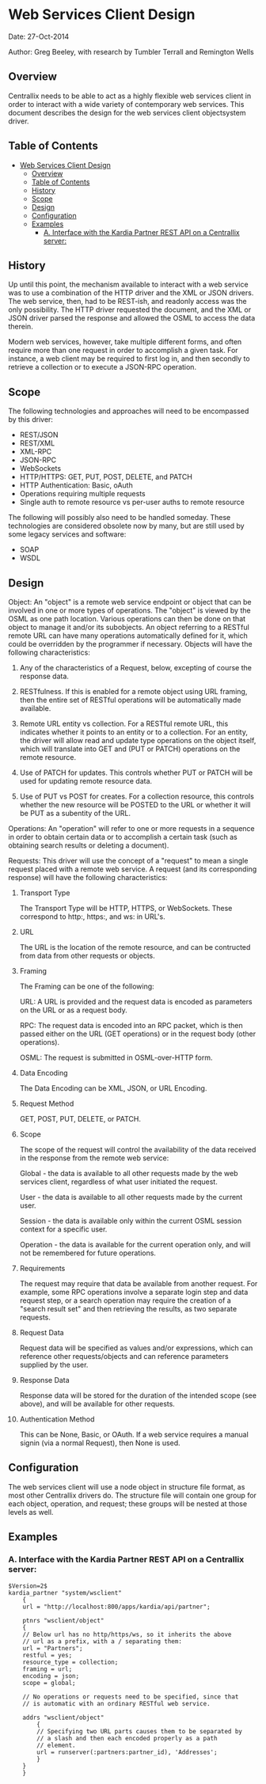 # Web Services Client Design

Date:	    27-Oct-2014

Author:	    Greg Beeley, with research by Tumbler Terrall and Remington Wells

## Overview
Centrallix needs to be able to act as a highly flexible web services client in order to interact with a wide variety of contemporary web services. This document describes the design for the web services client objectsystem driver.

## Table of Contents
- [Web Services Client Design](#web-services-client-design)
  - [Overview](#overview)
  - [Table of Contents](#table-of-contents)
  - [History](#history)
  - [Scope](#scope)
  - [Design](#design)
  - [Configuration](#configuration)
  - [Examples](#examples)
    - [A.	Interface with the Kardia Partner REST API on a Centrallix server:](#ainterface-with-the-kardia-partner-rest-api-on-a-centrallix-server)

## History
Up until this point, the mechanism available to interact with a web service was to use a combination of the HTTP driver and the XML or JSON drivers. The web service, then, had to be REST-ish, and readonly access was the only possibility.  The HTTP driver requested the document, and the XML or JSON driver parsed the response and allowed the OSML to access the data therein.

Modern web services, however, take multiple different forms, and often require more than one request in order to accomplish a given task.  For instance, a web client may be required to first log in, and then secondly to retrieve a collection or to execute a JSON-RPC operation.

## Scope
The following technologies and approaches will need to be encompassed by this driver:

- REST/JSON
- REST/XML
- XML-RPC
- JSON-RPC
- WebSockets
- HTTP/HTTPS:  GET, PUT, POST, DELETE, and PATCH
- HTTP Authentication: Basic, oAuth
- Operations requiring multiple requests
- Single auth to remote resource vs per-user auths to remote resource

The following will possibly also need to be handled someday.  These technologies are considered obsolete now by many, but are still used by some legacy services and software:

- SOAP
- WSDL

## Design
Object:  An "object" is a remote web service endpoint or object that can be involved in one or more types of operations.  The "object" is viewed by the OSML as one path location.  Various operations can then be done on that object to manage it and/or its subobjects.  An object referring to a RESTful remote URL can have many operations automatically defined for it, which could be overridden by the programmer if necessary.  Objects will have the following characteristics:

1.  Any of the characteristics of a Request, below, excepting of course the response data.

2.  RESTfulness.  If this is enabled for a remote object using URL framing, then the entire set of RESTful operations will be automatically made available.

3.  Remote URL entity vs collection.  For a RESTful remote URL, this indicates whether it points to an entity or to a collection.  For an entity, the driver will allow read and update type operations on the object itself, which will translate into GET and (PUT or PATCH) operations on the remote resource.

4.  Use of PATCH for updates.  This controls whether PUT or PATCH will be used for updating remote resource data.

5.  Use of PUT vs POST for creates.  For a collection resource, this controls whether the new resource will be POSTED to the URL or whether it will be PUT as a subentity of the URL.

Operations:  An "operation" will refer to one or more requests in a sequence in order to obtain certain data or to accomplish a certain task (such as obtaining search results or deleting a document).

Requests:  This driver will use the concept of a "request" to mean a single request placed with a remote web service.  A request (and its corresponding response) will have the following characteristics:

1.  Transport Type

    The Transport Type will be HTTP, HTTPS, or WebSockets.  These correspond to http:, https:, and ws: in URL's.

2.  URL

    The URL is the location of the remote resource, and can be contructed from data from other requests or objects.

3.  Framing

    The Framing can be one of the following:

    URL:  A URL is provided and the request data is encoded as parameters on the URL or as a request body.

    RPC:  The request data is encoded into an RPC packet, which is then passed either on the URL (GET operations) or in the request body (other operations).

    OSML:  The request is submitted in OSML-over-HTTP form.

4.  Data Encoding

    The Data Encoding can be XML, JSON, or URL Encoding.

5.  Request Method

    GET, POST, PUT, DELETE, or PATCH.

6.  Scope

    The scope of the request will control the availability of the data received in the response from the remote web service:

    Global - the data is available to all other requests made by the web services client, regardless of what user initiated the request.

    User - the data is available to all other requests made by the current user.

    Session - the data is available only within the current OSML session context for a specific user.

    Operation - the data is available for the current operation only, and will not be remembered for future operations.

7.  Requirements

    The request may require that data be available from another request.  For example, some RPC operations involve a separate login step and data request step, or a search operation may require the creation of a "search result set" and then retrieving the results, as two separate requests.

8.  Request Data

    Request data will be specified as values and/or expressions, which can reference other requests/objects and can reference parameters supplied by the user.

9.  Response Data

    Response data will be stored for the duration of the intended scope (see above), and will be available for other requests.

10. Authentication Method

    This can be None, Basic, or OAuth.  If a web service requires a manual signin (via a normal Request), then None is used.

## Configuration
The web services client will use a node object in structure file format, as most other Centrallix drivers do.  The structure file will contain one group for each object, operation, and request; these groups will be nested at those levels as well.

## Examples

### A.	Interface with the Kardia Partner REST API on a Centrallix server:

```
$Version=2$
kardia_partner "system/wsclient"
    {
    url = "http://localhost:800/apps/kardia/api/partner";

    ptnrs "wsclient/object"
    {
    // Below url has no http/https/ws, so it inherits the above
    // url as a prefix, with a / separating them:
    url = "Partners";
    restful = yes;
    resource_type = collection;
    framing = url;
    encoding = json;
    scope = global;

    // No operations or requests need to be specified, since that
    // is automatic with an ordinary RESTful web service.

    addrs "wsclient/object"
        {
        // Specifying two URL parts causes them to be separated by
        // a slash and then each encoded properly as a path
        // element.
        url = runserver(:partners:partner_id), 'Addresses';
        }
    }
    }
```
